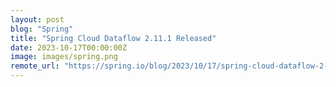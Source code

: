 ```yaml
---
layout: post
blog: "Spring"
title: "Spring Cloud Dataflow 2.11.1 Released"
date: 2023-10-17T00:00:00Z
image: images/spring.png
remote_url: "https://spring.io/blog/2023/10/17/spring-cloud-dataflow-2-11-1-released"
---
```

